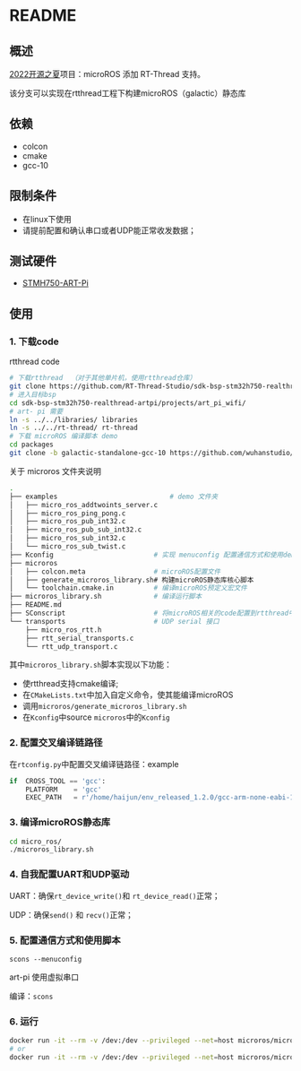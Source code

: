 

# README

## 概述

[2022开源之夏](https://summer-ospp.ac.cn/#/org/prodetail/22f330436)项目：microROS 添加 RT-Thread 支持。

该分支可以实现在rtthread工程下构建microROS（galactic）静态库

## 依赖

* colcon
* cmake
* gcc-10

## 限制条件

* 在linux下使用
* 请提前配置和确认串口或者UDP能正常收发数据；

## 测试硬件

* [STMH750-ART-Pi](https://github.com/RT-Thread-Studio/sdk-bsp-stm32h750-realthread-artpi)

## 使用

### 1. 下载code

rtthread  code

```bash
# 下载rtthread  （对于其他单片机，使用rtthread仓库）
git clone https://github.com/RT-Thread-Studio/sdk-bsp-stm32h750-realthread-artpi.git
# 进入目标bsp
cd sdk-bsp-stm32h750-realthread-artpi/projects/art_pi_wifi/
# art- pi 需要
ln -s ../../libraries/ libraries
ln -s ../../rt-thread/ rt-thread
# 下载 microROS 编译脚本 demo
cd packages
git clone -b galactic-standalone-gcc-10 https://github.com/wuhanstudio/micro_ros.git
```

关于 microros 文件夹说明

```bash
.
├── examples							# demo 文件夹
│   ├── micro_ros_addtwoints_server.c	
│   ├── micro_ros_ping_pong.c			
│   ├── micro_ros_pub_int32.c			
│   ├── micro_ros_pub_sub_int32.c		
│   ├── micro_ros_sub_int32.c			
│   └── micro_ros_sub_twist.c
├── Kconfig							# 实现 menuconfig 配置通信方式和使用demo
├── microros
│   ├── colcon.meta					# microROS配置文件
│   ├── generate_microros_library.sh# 构建microROS静态库核心脚本
│   └── toolchain.cmake.in			# 编译microROS预定义宏文件
├── microros_library.sh				# 编译运行脚本
├── README.md
├── SConscript						# 将microROS相关的code配置到rtthread中
└── transports						# UDP serial 接口
    ├── micro_ros_rtt.h
    ├── rtt_serial_transports.c
    └── rtt_udp_transport.c

```

其中`microros_library.sh`脚本实现以下功能：

* 使rtthread支持cmake编译;
* 在`CMakeLists.txt`中加入自定义命令，使其能编译microROS
* 调用`microros/generate_microros_library.sh`
* 在`Kconfig`中source `microros`中的`Kconfig`

### 2. 配置交叉编译链路径

在`rtconfig.py`中配置交叉编译链路径：example

```python
if  CROSS_TOOL == 'gcc':
    PLATFORM    = 'gcc'
    EXEC_PATH   = r'/home/haijun/env_released_1.2.0/gcc-arm-none-eabi-10.3-2021.10/bin'
```

### 3. 编译microROS静态库

```bash
cd micro_ros/
./microros_library.sh
```

### 4. 自我配置UART和UDP驱动

UART：确保`rt_device_write()`和 `rt_device_read()`正常；

UDP：确保`send()` 和 `recv()`正常；

### 5. 配置通信方式和使用脚本

`scons --menuconfig`

art-pi 使用虚拟串口

编译：`scons`

### 6. 运行

```bash
docker run -it --rm -v /dev:/dev --privileged --net=host microros/micro-ros-agent:galactic serial -D /dev/ttyACM1 -v6
# or
docker run -it --rm -v /dev:/dev --privileged --net=host microros/micro-ros-agent:galactic udp4 --port 9999 -v6
```
